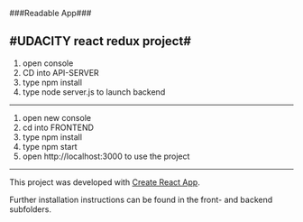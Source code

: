 ###Readable App###

#UDACITY react redux project#
-------
1. open console
2. CD into API-SERVER
3. type npm install
4. type node server.js to launch backend

--------
1. open new console
2. cd into FRONTEND
3. type npm install
4. type npm start
5. open http://localhost:3000 to use the project

-------


This project was developed with [Create React App](https://github.com/facebookincubator/create-react-app).


Further installation instructions can be found in the front- and backend subfolders.
